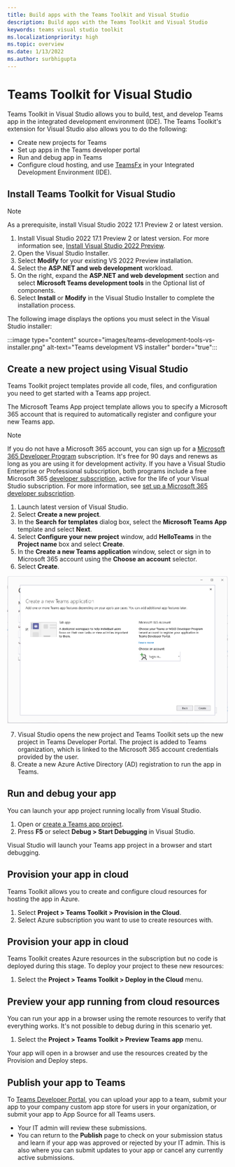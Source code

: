 ```yaml
---
title: Build apps with the Teams Toolkit and Visual Studio
description: Build apps with the Teams Toolkit and Visual Studio
keywords: teams visual studio toolkit
ms.localizationpriority: high
ms.topic: overview
ms.date: 1/13/2022
ms.author: surbhigupta
---
```


# Teams Toolkit for Visual Studio

Teams Toolkit in Visual Studio allows you to build, test, and develop Teams app in the integrated development environment (IDE). The Teams Toolkit's extension for Visual Studio also allows you to do the following:

* Create new projects for Teams
* Set up apps in the Teams developer portal
* Run and debug app in Teams
* Configure cloud hosting, and use [TeamsFx](https://github.com/OfficeDev/teamsfx) in your Integrated Development Environment (IDE).

## Install Teams Toolkit for Visual Studio

> [!NOTE]
> As a prerequisite, install Visual Studio 2022 17.1 Preview 2 or latest version.

1. Install Visual Studio 2022 17.1 Preview 2 or latest version. For more information see, [Install Visual Studio 2022 Preview](https://visualstudio.microsoft.com/vs/preview/).
2. Open the Visual Studio Installer.
3. Select **Modify** for your existing VS 2022 Preview installation.
4. Select the **ASP.NET and web development** workload.
5. On the right, expand the **ASP.NET and web development** section and select **Microsoft Teams development tools** in the Optional list of components.
6. Select **Install** or **Modify** in the Visual Studio Installer to complete the installation process.

The following image displays the options you must select in the Visual Studio installer:

:::image type="content" source="images/teams-development-tools-vs-installer.png" alt-text="Teams development VS installer" border="true":::

## Create a new project using Visual Studio

Teams Toolkit project templates provide all code, files, and configuration you need to get started with a Teams app project.

The Microsoft Teams App project template allows you to specify a Microsoft 365 account that is required to automatically register and configure your new Teams app.

> [!NOTE]
> If you do not have a Microsoft 365 account, you can sign up for a [Microsoft 365 Developer Program](https://developer.microsoft.com/microsoft-365/dev-program) subscription. It's free for 90 days and renews as long as you are using it for development activity. If you have a Visual Studio Enterprise or Professional subscription, both programs include a free Microsoft 365 [developer subscription](https://aka.ms/MyVisualStudioBenefits), active for the life of your Visual Studio subscription. For more information, see [set up a Microsoft 365 developer subscription](/office/developer-program/office-365-developer-program-get-started).

1. Launch latest version of Visual Studio.
1. Select **Create a new project**.
1. In the **Search for templates** dialog box, select the **Microsoft Teams App** template and select **Next**.
1. Select **Configure your new project** window, add **HelloTeams** in the **Project name** box and select **Create**.
1. In the **Create a new Teams application** window, select or sign in to Microsoft 365 account using the **Choose an account** selector.
1. Select **Create**.

![Creating a new Microsoft Teams App project in Visual Studio.](images/teams-toolkit-vs-new-project.png)

7. Visual Studio opens the new project and Teams Toolkit sets up the new project in Teams Developer Portal. The project is added to  Teams organization, which is linked to the Microsoft 365 account credentials provided by the user.
1. Create a new Azure Active Directory (AD) registration to run the app in Teams.

## Run and debug your app

You can launch your app project running locally from Visual Studio.

1. Open or [create a Teams app project](#create-a-new-project-using-visual-studio).
2. Press **F5** or select **Debug > Start Debugging** in Visual Studio.

Visual Studio will launch your Teams app project in a browser and start debugging.

## Provision your app in cloud

Teams Toolkit allows you to create and configure cloud resources for hosting the app in Azure.

1. Select **Project > Teams Toolkit > Provision in the Cloud**.
2. Select Azure subscription you want to use to create resources with.

## Provision your app in cloud

Teams Toolkit creates Azure resources in the subscription but no code is deployed during this stage. To deploy your project to these new resources:

1. Select the **Project > Teams Toolkit > Deploy in the Cloud** menu.

## Preview your app running from cloud resources

You can run your app in a browser using the remote resources to verify that everything works. It's not possible to debug during in this scenario yet.

1. Select the **Project > Teams Toolkit > Preview Teams app** menu.

Your app will open in a browser and use the resources created by the Provision and Deploy steps.

## Publish your app to Teams

To [Teams Developer Portal](https://dev.teams.microsoft.com/home), you can upload your app to a team, submit your app to your company custom app store for users in your organization, or submit your app to App Source for all Teams users.

* Your IT admin will review these submissions.
* You can return to the **Publish** page to check on your submission status and learn if your app was approved or rejected by your IT admin. This is also where you can submit updates to your app or cancel any currently active submissions.
